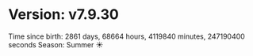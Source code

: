 # Version: v7.9.30
Time since birth: 2861 days, 68664 hours, 4119840 minutes, 247190400 seconds
Season: Summer ☀️
